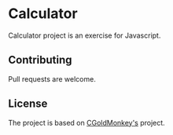 # Calculator

Calculator project is an exercise for Javascript. 


## Contributing
Pull requests are welcome. 

## License
The project is based on [CGoldMonkey's](https://github.com/CGoldMonkey/calculator) project. 
